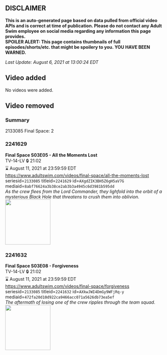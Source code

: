 ## DISCLAIMER
**This is an auto-generated page based on data pulled from official video APIs and is correct at time of publication. Please do not contact any Adult Swim employee on social media regarding any information this page provides.**  
**SPOILER ALERT: This page contains thumbnails of full episodes/shorts/etc. that might be spoilery to you. YOU HAVE BEEN WARNED.**  

_Last Update: August 6, 2021 at 13:00:24 EDT_
## Video added
No videos were added.  
## Video removed
### Summary
2133085 Final Space: 2  
### 2241629
**Final Space S03E05 - All the Moments Lost**  
TV-14-LV 🔒 21:02  
⌛ August 11, 2021 at 23:59:59 EDT  
https://www.adultswim.com/videos/final-space/all-the-moments-lost  
seriesid=`2133085` titleid=`2241629` id=`AXgdZIK3BH5Z6gH5aV7G` mediaid=`8abf76624a3b38ce2ab3b3a4945c6d3981b595dd`  
_As the crew flees from the Lord Commander, they lighfold into the orbit of a mysterious Black Hole that threatens to crush them into oblivion._  
<a href="https://media.cdn.adultswim.com/uploads/20210310/thumbnails/2_21310132715-finalspace_305_air_cid-P752Y_AllMomentsLost.jpg"><img src="https://media.cdn.adultswim.com/uploads/20210310/thumbnails/2_21310132715-finalspace_305_air_cid-P752Y_AllMomentsLost.jpg" height="144px" /></a>
### 2241632
**Final Space S03E08 - Forgiveness**  
TV-14-LV 🔒 21:02  
⌛ August 11, 2021 at 23:59:59 EDT  
https://www.adultswim.com/videos/final-space/forgiveness  
seriesid=`2133085` titleid=`2241632` id=`AXkwJWI4DmGy9WFjRq-y` mediaid=`472fa20d10d922ca9466acc071a5626db73ea5ef`  
_The aftermath of losing one of the crew ripples through the team squad._  
<a href="https://media.cdn.adultswim.com/uploads/20210507/thumbnails/2_2157122037-FinalSpace_308_Forgiveness.png"><img src="https://media.cdn.adultswim.com/uploads/20210507/thumbnails/2_2157122037-FinalSpace_308_Forgiveness.png" height="144px" /></a>
